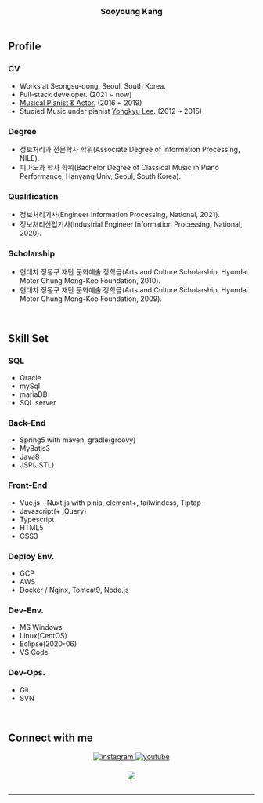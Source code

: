 ### <br/><div align="center">Sooyoung Kang</div><br/>
## Profile
### CV
- Works at Seongsu-dong, Seoul, South Korea.
- Full-stack developer. (2021 ~ now)
- <a href="http://www.playdb.co.kr/artistdb/detail.asp?ManNo=43465" target="_blank">Musical Pianist & Actor.</a> (2016 ~ 2019)
- Studied Music under pianist <a href="https://music.apple.com/us/artist/yongkyu-lee/268806122" target="_blank">Yongkyu Lee</a>. (2012 ~ 2015)

### Degree
- 정보처리과 전문학사 학위(Associate Degree of Information Processing, NILE).
- 피아노과 학사 학위(Bachelor Degree of Classical Music in Piano Performance, Hanyang Univ, Seoul, South Korea).

### Qualification
- 정보처리기사(Engineer Information Processing, National, 2021).
- 정보처리산업기사(Industrial Engineer Information Processing, National, 2020).

### Scholarship
- 현대차 정몽구 재단 문화예술 장학금(Arts and Culture Scholarship, Hyundai Motor Chung Mong-Koo Foundation, 2010).
- 현대차 정몽구 재단 문화예술 장학금(Arts and Culture Scholarship, Hyundai Motor Chung Mong-Koo Foundation, 2009).
<br/>

## Skill Set  
### SQL
- Oracle
- mySql
- mariaDB
- SQL server
### Back-End
- Spring5 with maven, gradle(groovy)
- MyBatis3
- Java8
- JSP(JSTL)
### Front-End
- Vue.js - Nuxt.js with pinia, element+, tailwindcss, Tiptap
- Javascript(+ jQuery)
- Typescript
- HTML5
- CSS3
### Deploy Env.
- GCP
- AWS
- Docker / Nginx, Tomcat9, Node.js
### Dev-Env.
- MS Windows
- Linux(CentOS)
- Eclipse(2020-06)
- VS Code
### Dev-Ops.
- Git
- SVN
<br/>

## Connect with me  
<div align="center">
<a href="https://instagram.com/slpydg" target="_blank">
<img src=https://img.shields.io/badge/instagram-%23000000.svg?&style=for-the-badge&logo=instagram&logoColor=white alt=instagram style="margin-bottom: 5px;" />
</a>
<a href="https://www.youtube.com/homeStayingPiano" target="_blank">
<img src=https://img.shields.io/badge/youtube-%23EE4831.svg?&style=for-the-badge&logo=youtube&logoColor=white alt=youtube style="margin-bottom: 5px;" />
</a>
</div>
<br/>  

<div align="center">
<img src="https://komarev.com/ghpvc/?username=sykang0223&&style=flat-square" align="center" />
</div>  
  

<br/> 

----
